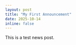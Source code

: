 ```yaml
---
layout: post
title: "My First Announcement"
date: 2025-10-14
inline: false
---
```

This is a test news post.
